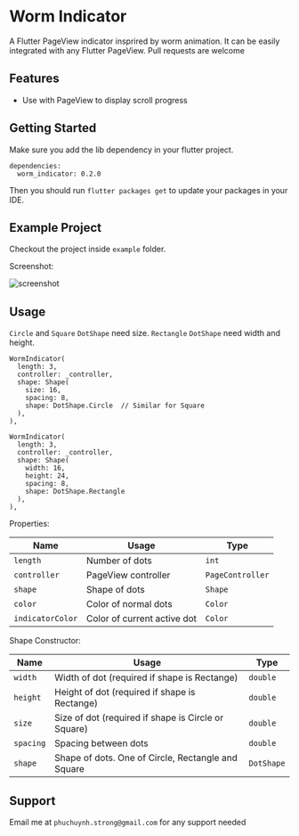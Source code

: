 # Worm Indicator

A Flutter PageView indicator insprired by worm animation. It can be easily integrated with any Flutter PageView. Pull requests are welcome

## Features

- Use with PageView to display scroll progress

## Getting Started

Make sure you add the lib dependency in your flutter project.

```
dependencies:
  worm_indicator: 0.2.0
```

Then you should run `flutter packages get` to update your packages in your IDE.

## Example Project

Checkout the project inside `example` folder.

Screenshot:

![screenshot](https://github.com/phuchuynhStrong/worm_indicator/raw/master/example.gif "Screenshots")

## Usage

`Circle` and `Square` `DotShape` need size. `Rectangle` `DotShape` need width and height.

```
WormIndicator(
  length: 3,
  controller: _controller,
  shape: Shape(
    size: 16,
    spacing: 8,
    shape: DotShape.Circle  // Similar for Square
  ),
),
```

```
WormIndicator(
  length: 3,
  controller: _controller,
  shape: Shape(
    width: 16,
    height: 24,
    spacing: 8,
    shape: DotShape.Rectangle
  ),
),
```

Properties:

|Name|Usage|Type|
|---|---|---|
|`length`| Number of dots |`int`|
|`controller`| PageView controller |`PageController`|
|`shape`| Shape of dots |`Shape`|
|`color`| Color of normal dots |`Color`|
|`indicatorColor`| Color of current active dot |`Color`|

Shape Constructor:

|Name|Usage|Type|
|---|---|---|
|`width`| Width of dot (required if shape is Rectange)|`double`|
|`height`| Height of dot (required if shape is Rectange)|`double`|
|`size`| Size of dot (required if shape is Circle or Square)|`double`|
|`spacing`| Spacing between dots |`double`|
|`shape`| Shape of dots. One of Circle, Rectangle and Square |`DotShape`|

## Support

Email me at `phuchuynh.strong@gmail.com` for any support needed
